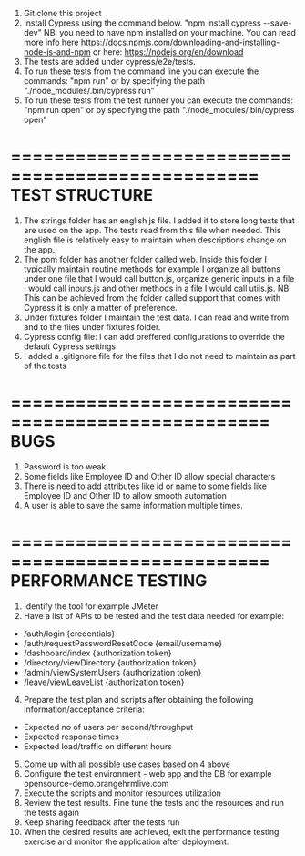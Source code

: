 1. Git clone this project
2. Install Cypress using the command below. 
"npm install cypress --save-dev"
NB: you need to have npm installed on your machine. You can read more info here https://docs.npmjs.com/downloading-and-installing-node-js-and-npm
or here: https://nodejs.org/en/download
3. The tests are added under cypress/e2e/tests.
4. To run these tests from the command line you can execute the commands:
"npm run" or by specifying the path "./node_modules/.bin/cypress run"
5. To run these tests from the test runner you can execute the commands:
"npm run open" or by specifying the path "./node_modules/.bin/cypress open"

=================================================
TEST STRUCTURE
=================================================
1. The strings folder has an english js file. I added it to store long texts that are used on the app. The tests read from this file when needed. This english file is relatively easy to maintain when descriptions change on the app.
2. The pom folder has another folder called web. Inside this folder I typically maintain routine methods for example I organize all buttons under one file that I would call button.js, organize generic inputs in a file I would call inputs.js and other methods in a file I would call utils.js.
NB: This can be achieved from the folder called support that comes with Cypress it is only a matter of preference.
3. Under fixtures folder I maintain the test data. I can read and write from and to the files under fixtures folder.
4. Cypress config file: I can add preffered configurations to override the default Cypress settings
5. I added a .gitignore file for the files that I do not need to maintain as part of the tests

==================================================
BUGS
==================================================
1. Password is too weak
2. Some fields like Employee ID and Other ID allow special characters
3. There is need to add attributes like id or name to some fields like Employee ID and Other ID to allow smooth automation
4. A user is able to save the same information multiple times. 

==================================================
PERFORMANCE TESTING
===================================================
1. Identify the tool for example JMeter
2. Have a list of APIs to be tested and the test data needed for example:
- /auth/login {credentials}
- /auth/requestPasswordResetCode {email/username}
- /dashboard/index {authorization token}
- /directory/viewDirectory {authorization token}
- /admin/viewSystemUsers {authorization token}
- /leave/viewLeaveList {authorization token}
4. Prepare the test plan and scripts after obtaining the following information/acceptance criteria:
- Expected no of users per second/throughput
- Expected response times
- Expected load/traffic on different hours
5. Come up with all possible use cases based on 4 above
6. Configure the test environment - web app and the DB for example opensource-demo.orangehrmlive.com
7. Execute the scripts and monitor resources utilization
8. Review the test results. Fine tune the tests and the resources and run the tests again
9. Keep sharing feedback after the tests run 
10. When the desired results are achieved, exit the performance testing exercise and monitor the application after deployment.

